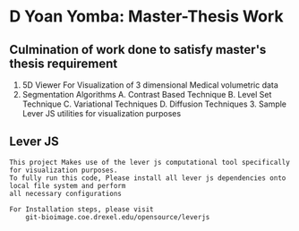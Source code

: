 # D Yoan Yomba: Master-Thesis Work



## Culmination of work done to satisfy master's thesis requirement
   1. 5D Viewer For Visualization of 3 dimensional Medical volumetric data
   2. Segmentation Algorithms 
      A. Contrast Based Technique
      B. Level Set Technique
      C. Variational Techniques
      D. Diffusion Techniques
    3. Sample Lever JS utilities for visualization purposes 


## Lever JS 
    This project Makes use of the lever js computational tool specifically for visualization purposes.
    To fully run this code, Please install all lever js dependencies onto local file system and perform
    all necessary configurations

    For Installation steps, please visit
        git-bioimage.coe.drexel.edu/opensource/leverjs
